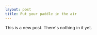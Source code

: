 ```yaml
---
layout: post
title: Put your paddle in the air
---
```


This is a new post. There&#39;s nothing in it yet.